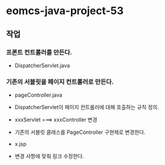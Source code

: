 # eomcs-java-project-53

## 작업

### 프론트 컨트롤러를 만든다.

- DispatcherServlet.java

### 기존의 서블릿을 페이지 컨트롤러로 만든다.

- pageController.java
 - DispatcherServlet이 페이지 컨트롤러에 대해 호출하는 규칙 정의.

- xxxServlet ===> xxxController 변경
 - 기존의 서블릿 클래스를 PageController 구현체로 변경한다.

- x.jsp
 - 변경 사항에 맞춰 링크 수정한다.